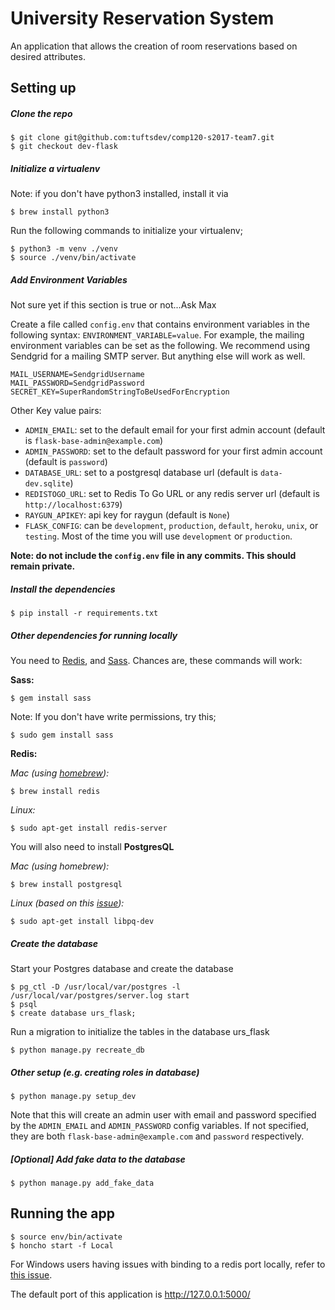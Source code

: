 # University Reservation System 

An application that allows the creation of room reservations based on desired attributes.

## Setting up

##### Clone the repo

```
$ git clone git@github.com:tuftsdev/comp120-s2017-team7.git
$ git checkout dev-flask
```

##### Initialize a virtualenv

Note: if you don't have python3 installed, install it via 

```
$ brew install python3
```

Run the following commands to initialize your virtualenv;

```
$ python3 -m venv ./venv
$ source ./venv/bin/activate
```

##### Add Environment Variables 

Not sure yet if this section is true or not...Ask Max

Create a file called `config.env` that contains environment variables in the following syntax: `ENVIRONMENT_VARIABLE=value`. For example,
the mailing environment variables can be set as the following. We recommend using Sendgrid for a mailing SMTP server. But anything else will work as well.

```
MAIL_USERNAME=SendgridUsername
MAIL_PASSWORD=SendgridPassword
SECRET_KEY=SuperRandomStringToBeUsedForEncryption
```

Other Key value pairs:

* `ADMIN_EMAIL`: set to the default email for your first admin account (default is `flask-base-admin@example.com`)
* `ADMIN_PASSWORD`: set to the default password for your first admin account (default is `password`)
* `DATABASE_URL`: set to a postgresql database url (default is `data-dev.sqlite`)
* `REDISTOGO_URL`: set to Redis To Go URL or any redis server url (default is `http://localhost:6379`)
* `RAYGUN_APIKEY`: api key for raygun (default is `None`)
* `FLASK_CONFIG`: can be `development`, `production`, `default`, `heroku`, `unix`, or `testing`. Most of the time you will use `development` or `production`. 


**Note: do not include the `config.env` file in any commits. This should remain private.**

##### Install the dependencies

```
$ pip install -r requirements.txt
```

##### Other dependencies for running locally

You need to [Redis](http://redis.io/), and [Sass](http://sass-lang.com/). Chances are, these commands will work:


**Sass:**

```
$ gem install sass
```

Note: If you don't have write permissions, try this;

```
$ sudo gem install sass
```

**Redis:**

_Mac (using [homebrew](http://brew.sh/)):_

```
$ brew install redis
```

_Linux:_

```
$ sudo apt-get install redis-server
```

You will also need to install **PostgresQL**

_Mac (using homebrew):_

```
$ brew install postgresql
```

_Linux (based on this [issue](https://github.com/hack4impact/flask-base/issues/96)):_

```
$ sudo apt-get install libpq-dev
```


##### Create the database

Start your Postgres database and create the database

```
$ pg_ctl -D /usr/local/var/postgres -l /usr/local/var/postgres/server.log start
$ psql
$ create database urs_flask;
```

Run a migration to initialize the tables in the database urs_flask

```
$ python manage.py recreate_db
```

##### Other setup (e.g. creating roles in database)

```
$ python manage.py setup_dev
```

Note that this will create an admin user with email and password specified by the `ADMIN_EMAIL` and `ADMIN_PASSWORD` config variables. If not specified, they are both `flask-base-admin@example.com` and `password` respectively.

##### [Optional] Add fake data to the database

```
$ python manage.py add_fake_data
```

## Running the app

```
$ source env/bin/activate
$ honcho start -f Local
```

For Windows users having issues with binding to a redis port locally, refer to [this issue](https://github.com/hack4impact/flask-base/issues/132).

The default port of this application is http://127.0.0.1:5000/

